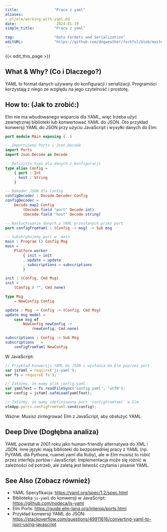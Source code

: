 ```yaml
---
title:                "Praca z yaml"
aliases:
- pl/elm/working-with-yaml.md
date:                  2024-01-19
simple_title:         "Praca z yaml"

tag:                  "Data Formats and Serialization"
editURL:              "https://github.com/dogweather/forkful/blob/master/content/pl/elm/working-with-yaml.md"
---
```


{{< edit_this_page >}}

## What & Why? (Co i Dlaczego?)

YAML to format danych używany do konfiguracji i serializacji. Programiści korzystają z niego ze względu na jego czytelność i prostotę.

## How to: (Jak to zrobić:)

Elm nie ma wbudowanego wsparcia dla YAML, więc trzeba użyć zewnętrznej biblioteki lub konwertować YAML do JSON. Oto przykład konwersji YAML do JSON przy użyciu JavaScript i wysyłki danych do Elm:
```Elm
port module Main exposing (..)

-- Importujemy Ports i Json.Decode
import Ports
import Json.Decode as Decode

-- Definicja typu dla danych z konfiguracji
type alias Config =
    { port : Int
    , host : String
    }

-- Dekoder JSON dla Config
configDecoder : Decode.Decoder Config
configDecoder =
    Decode.map2 Config
        (Decode.field "port" Decode.int)
        (Decode.field "host" Decode.string)

-- Nasłuchiwanie danych z YAML przesłanych przez port
port configFromYaml : (Config -> msg) -> Sub msg

-- Subskrybujemy port w `main`
main : Program () Config Msg
main =
    Platform.worker
        { init = init
        , update = update
        , subscriptions = subscriptions
        }

init : (Config, Cmd Msg)
init =
    (Config 0 "", Cmd.none)

type Msg
    = NewConfig Config

update : Msg -> Config -> (Config, Cmd Msg)
update msg model =
    case msg of
        NewConfig newConfig ->
            (newConfig, Cmd.none)

subscriptions : Config -> Sub Msg
subscriptions _ =
    configFromYaml NewConfig
```
W JavaScript:
```JavaScript
// Przykład konwersji YAML do JSON i wysłania do Elm poprzez port
var jsYaml = require('js-yaml');
var fs = require('fs');

// Załóżmy, że mamy plik config.yaml
var yamlText = fs.readFileSync('config.yaml', 'utf8');
var config = jsYaml.safeLoad(yamlText);

// Załóżmy, że mamy zdefiniowany port 'configFromYaml' w Elm
elmApp.ports.configFromYaml.send(config);
```
Ważne: Musisz zintegrować Elm z JavaScript, aby obsłużyć YAML.

## Deep Dive (Dogłębna analiza)

YAML powstał w 2001 roku jako human-friendly alternatywa do XML i JSON. Inne języki mają biblioteki do bezpośredniej pracy z YAML (np. PyYAML dla Pythona, ruamel.yaml dla Ruby), ale w Elm musisz to robić przez interfejs portów i JavaScript. Implementacja może się różnić w zależności od potrzeb, ale zaletą jest łatwość czytania i pisanie YAML.

## See Also (Zobacz również)

- YAML Specyfikacja: https://yaml.org/spec/1.2/spec.html
- Biblioteka `js-yaml` do konwersji w JavaScript: https://github.com/nodeca/js-yaml
- Elm Ports: https://guide.elm-lang.org/interop/ports.html
- Przykład konwersji YAML do JSON: https://stackoverflow.com/questions/49911616/converting-yaml-to-json-using-javascript
